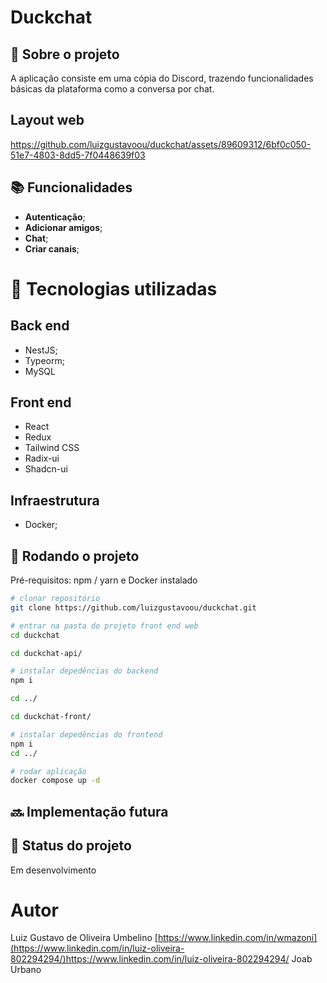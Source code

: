 # Duckchat
<!-- license --> 

## :memo:  Sobre o projeto
A aplicação consiste em uma cópia do Discord, trazendo funcionalidades básicas da plataforma como a conversa por chat.

## Layout web
https://github.com/luizgustavoou/duckchat/assets/89609312/6bf0c050-51e7-4803-8dd5-7f0448639f03


<!--
## Modelo conceitual

https://github.com/luizgustavoou/duckchat/assets/89609312/af66c8fc-4df1-464f-8cd5-a5749fe375d2


![Modelo Conceitual](https://github.com/acenelio/assets/raw/main/sds1/modelo-conceitual.png)
-->
## :books: Funcionalidades
* <b>Autenticação</b>;
* <b>Adicionar amigos</b>;
* <b>Chat</b>;
* <b> Criar canais</b>;

# :wrench: Tecnologias utilizadas
## Back end
* NestJS;
* Typeorm;
* MySQL
  
## Front end
* React
* Redux
* Tailwind CSS
* Radix-ui
* Shadcn-ui
<!--## Implantação em produção
- Back end: Heroku
- Front end web: Netlify
- Banco de dados: Postgresql -->

## Infraestrutura
* Docker;

## :rocket: Rodando o projeto
Pré-requisitos: npm / yarn e Docker instalado

```bash
# clonar repositório
git clone https://github.com/luizgustavoou/duckchat.git

# entrar na pasta do projeto front end web
cd duckchat

cd duckchat-api/

# instalar depedências do backend
npm i

cd ../

cd duckchat-front/

# instalar depedências do frontend
npm i
cd ../

# rodar aplicação
docker compose up -d
```

## :soon: Implementação futura

## :dart: Status do projeto
Em desenvolvimento

# Autor

Luiz Gustavo de Oliveira Umbelino
[https://www.linkedin.com/in/wmazoni](https://www.linkedin.com/in/luiz-oliveira-802294294/)https://www.linkedin.com/in/luiz-oliveira-802294294/
Joab Urbano

